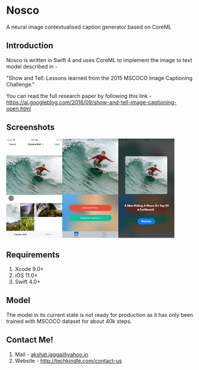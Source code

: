 # Nosco
A neural image contextualised caption generator based on CoreML

## Introduction
Nosco is written in Swift 4 and uses CoreML to implement the image to text model described in -

"Show and Tell: Lessons learned from the 2015 MSCOCO Image Captioning Challenge."

You can read the full research paper by following this link - https://ai.googleblog.com/2016/09/show-and-tell-image-captioning-open.html

## Screenshots 
<img src="https://github.com/akshatjagga/Nosco/blob/master/Screenshots/screenshot1.png" width="150"><img src="https://github.com/akshatjagga/Nosco/blob/master/Screenshots/screenshot2.png" width="150"><img src="https://github.com/akshatjagga/Nosco/blob/master/Screenshots/screenshot3.png" width="150">

## Requirements 

1) Xcode 9.0+
2) iOS 11.0+
3) Swift 4.0+

## Model
The model in its current state is not ready for production as it has only been trained with MSCOCO dataset for about 40k steps.

## Contact Me!
1) Mail - akshat.jagga@yahoo.in
2) Website - http://techkindle.com/contact-us



